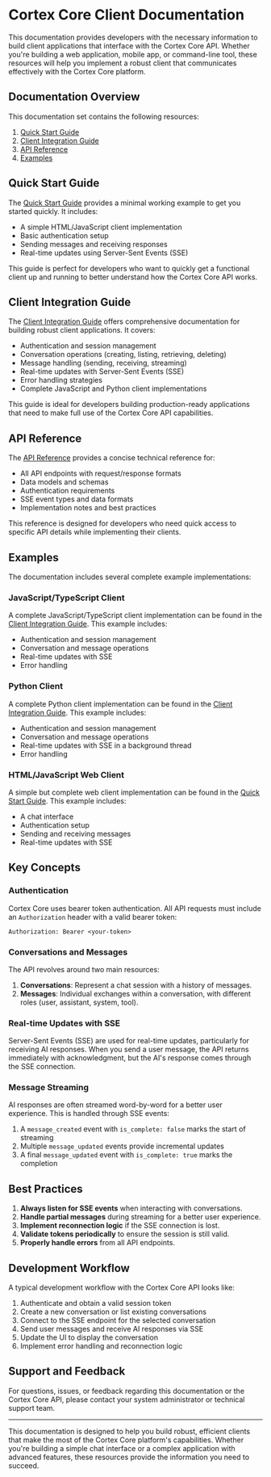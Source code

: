 # Cortex Core Client Documentation

This documentation provides developers with the necessary information to build client applications that interface with the Cortex Core API. Whether you're building a web application, mobile app, or command-line tool, these resources will help you implement a robust client that communicates effectively with the Cortex Core platform.

## Documentation Overview

This documentation set contains the following resources:

1. [Quick Start Guide](#quick-start-guide)
2. [Client Integration Guide](#CLIENT_INTEGRATION_GUIDE)
3. [API Reference](#api-reference)
4. [Examples](#examples)

## Quick Start Guide

The [Quick Start Guide](CLIENT_QUICKSTART.md) provides a minimal working example to get you started quickly. It includes:

- A simple HTML/JavaScript client implementation
- Basic authentication setup
- Sending messages and receiving responses
- Real-time updates using Server-Sent Events (SSE)

This guide is perfect for developers who want to quickly get a functional client up and running to better understand how the Cortex Core API works.

## Client Integration Guide

The [Client Integration Guide](CLIENT_INTEGRATION_GUIDE.md) offers comprehensive documentation for building robust client applications. It covers:

- Authentication and session management
- Conversation operations (creating, listing, retrieving, deleting)
- Message handling (sending, receiving, streaming)
- Real-time updates with Server-Sent Events (SSE)
- Error handling strategies
- Complete JavaScript and Python client implementations

This guide is ideal for developers building production-ready applications that need to make full use of the Cortex Core API capabilities.

## API Reference

The [API Reference](CLIENT_API_REFERENCE.md) provides a concise technical reference for:

- All API endpoints with request/response formats
- Data models and schemas
- Authentication requirements
- SSE event types and data formats
- Implementation notes and best practices

This reference is designed for developers who need quick access to specific API details while implementing their clients.

## Examples

The documentation includes several complete example implementations:

### JavaScript/TypeScript Client

A complete JavaScript/TypeScript client implementation can be found in the [Client Integration Guide](CLIENT_INTEGRATION_GUIDE.md#client-implementation-examples). This example includes:

- Authentication and session management
- Conversation and message operations
- Real-time updates with SSE
- Error handling

### Python Client

A complete Python client implementation can be found in the [Client Integration Guide](CLIENT_INTEGRATION_GUIDE.md#client-implementation-examples). This example includes:

- Authentication and session management
- Conversation and message operations
- Real-time updates with SSE in a background thread
- Error handling

### HTML/JavaScript Web Client

A simple but complete web client implementation can be found in the [Quick Start Guide](CLIENT_QUICKSTART.md). This example includes:

- A chat interface
- Authentication setup
- Sending and receiving messages
- Real-time updates with SSE

## Key Concepts

### Authentication

Cortex Core uses bearer token authentication. All API requests must include an `Authorization` header with a valid bearer token:

```
Authorization: Bearer <your-token>
```

### Conversations and Messages

The API revolves around two main resources:

1. **Conversations**: Represent a chat session with a history of messages.
2. **Messages**: Individual exchanges within a conversation, with different roles (user, assistant, system, tool).

### Real-time Updates with SSE

Server-Sent Events (SSE) are used for real-time updates, particularly for receiving AI responses. When you send a user message, the API returns immediately with acknowledgment, but the AI's response comes through the SSE connection.

### Message Streaming

AI responses are often streamed word-by-word for a better user experience. This is handled through SSE events:

1. A `message_created` event with `is_complete: false` marks the start of streaming
2. Multiple `message_updated` events provide incremental updates
3. A final `message_updated` event with `is_complete: true` marks the completion

## Best Practices

1. **Always listen for SSE events** when interacting with conversations.
2. **Handle partial messages** during streaming for a better user experience.
3. **Implement reconnection logic** if the SSE connection is lost.
4. **Validate tokens periodically** to ensure the session is still valid.
5. **Properly handle errors** from all API endpoints.

## Development Workflow

A typical development workflow with the Cortex Core API looks like:

1. Authenticate and obtain a valid session token
2. Create a new conversation or list existing conversations
3. Connect to the SSE endpoint for the selected conversation
4. Send user messages and receive AI responses via SSE
5. Update the UI to display the conversation
6. Implement error handling and reconnection logic

## Support and Feedback

For questions, issues, or feedback regarding this documentation or the Cortex Core API, please contact your system administrator or technical support team.

---

This documentation is designed to help you build robust, efficient clients that make the most of the Cortex Core platform's capabilities. Whether you're building a simple chat interface or a complex application with advanced features, these resources provide the information you need to succeed.
